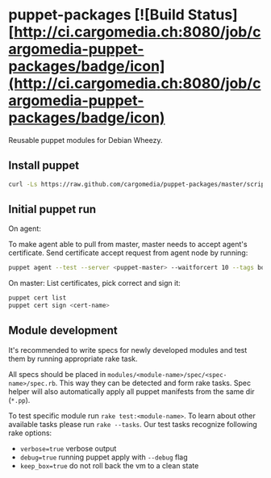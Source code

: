 puppet-packages [![Build Status][http://ci.cargomedia.ch:8080/job/cargomedia-puppet-packages/badge/icon](http://ci.cargomedia.ch:8080/job/cargomedia-puppet-packages/badge/icon)
===============
Reusable puppet modules for Debian Wheezy.

Install puppet
--------------
```sh
curl -Ls https://raw.github.com/cargomedia/puppet-packages/master/scripts/puppet-install.sh | bash
```

Initial puppet run
------------------
On agent:

To make agent able to pull from master, master needs to accept agent's certificate.
Send certificate accept request from agent node by running:
```sh
puppet agent --test --server <puppet-master> --waitforcert 10 --tags bootstrap
```


On master:
List certificates, pick correct and sign it:
```sh
puppet cert list
puppet cert sign <cert-name>
```

Module development
------------------
It's recommended to write specs for newly developed modules and test them by running appropriate rake task.

All specs should be placed in `modules/<module-name>/spec/<spec-name>/spec.rb`. This way they can be detected and form rake tasks.
Spec helper will also automatically apply all puppet manifests from the same dir (`*.pp`).

To test specific module run `rake test:<module-name>`. To learn about other available tasks please run `rake --tasks`.
Our test tasks recognize following rake options:
- `verbose=true` verbose output
- `debug=true` running puppet apply with `--debug` flag
- `keep_box=true` do not roll back the vm to a clean state
